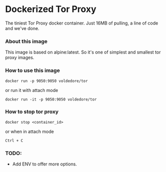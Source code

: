# Dockerized Tor Proxy

The tiniest Tor Proxy docker container. Just 16MB of pulling, a line of code and we've done.

### About this image

This image is based on alpine:latest. So it's one of simplest and smallest tor proxy images.

### How to use this image

```
docker run -p 9050:9050 voldedore/tor
```

or run it with attach mode

```
docker run -it -p 9050:9050 voldedore/tor
```

### How to stop tor proxy

```
docker stop <container_id>
```

or
when in attach mode

```
Ctrl + C
```

### TODO:

* Add ENV to offer more options.

